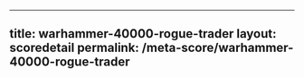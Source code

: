 ---
        
title: warhammer-40000-rogue-trader
layout: scoredetail
permalink: /meta-score/warhammer-40000-rogue-trader
---